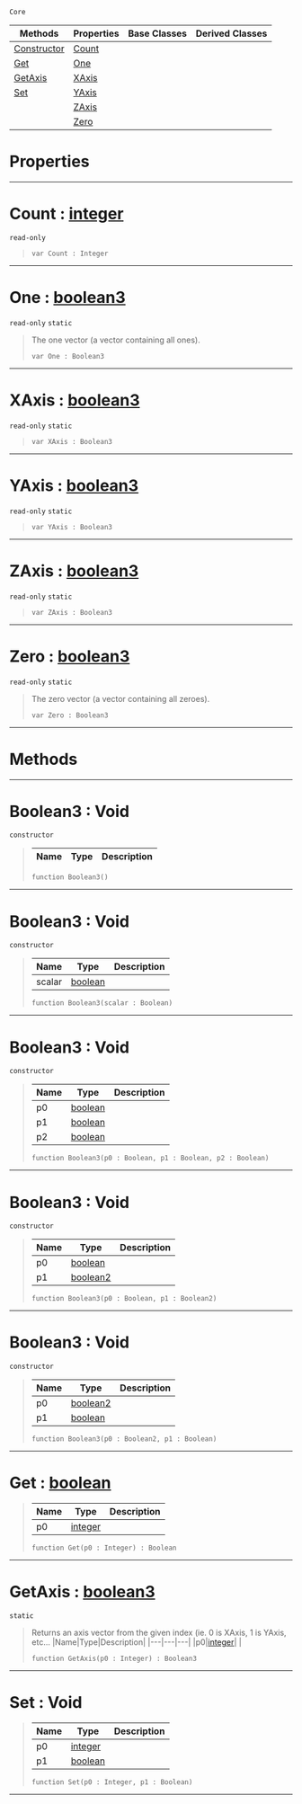  `Core`

|Methods|Properties|Base Classes|Derived Classes|
|---|---|---|---|
|[Constructor](boolean3.md#boolean3-void)|[Count](boolean3.md#count-zilch-engine-docume)| | |
|[Get](boolean3.md#get-zilch-engine-document)|[One](boolean3.md#one-zilch-engine-document)| | |
|[GetAxis](boolean3.md#getaxis-zilch-engine-docu)|[XAxis](boolean3.md#xaxis-zilch-engine-docume)| | |
|[Set](boolean3.md#set-void)|[YAxis](boolean3.md#yaxis-zilch-engine-docume)| | |
| |[ZAxis](boolean3.md#zaxis-zilch-engine-docume)| | |
| |[Zero](boolean3.md#zilch-zilch-engine-documen)| | |


 #  Properties


---  
 #  Count : [integer](integer.md)

 `read-only`

> 
> ```TS:Nada
> var Count : Integer


---  
 #  One : [boolean3](boolean3.md)

 `read-only` `static`

> The one vector (a vector containing all ones).
> ```TS:Nada
> var One : Boolean3


---  
 #  XAxis : [boolean3](boolean3.md)

 `read-only` `static`

> 
> ```TS:Nada
> var XAxis : Boolean3


---  
 #  YAxis : [boolean3](boolean3.md)

 `read-only` `static`

> 
> ```TS:Nada
> var YAxis : Boolean3


---  
 #  ZAxis : [boolean3](boolean3.md)

 `read-only` `static`

> 
> ```TS:Nada
> var ZAxis : Boolean3


---  
 #  Zero : [boolean3](boolean3.md)

 `read-only` `static`

> The zero vector (a vector containing all zeroes).
> ```TS:Nada
> var Zero : Boolean3


---  
 #  Methods


---  
 #  Boolean3 : Void

 `constructor`

> 
> |Name|Type|Description|
> |---|---|---|
> ```TS:Nada
> function Boolean3()
> ``` 


---  
 #  Boolean3 : Void

 `constructor`

> 
> |Name|Type|Description|
> |---|---|---|
> |scalar|[boolean](boolean.md)| |
> ```TS:Nada
> function Boolean3(scalar : Boolean)
> ``` 


---  
 #  Boolean3 : Void

 `constructor`

> 
> |Name|Type|Description|
> |---|---|---|
> |p0|[boolean](boolean.md)| |
> |p1|[boolean](boolean.md)| |
> |p2|[boolean](boolean.md)| |
> ```TS:Nada
> function Boolean3(p0 : Boolean, p1 : Boolean, p2 : Boolean)
> ``` 


---  
 #  Boolean3 : Void

 `constructor`

> 
> |Name|Type|Description|
> |---|---|---|
> |p0|[boolean](boolean.md)| |
> |p1|[boolean2](boolean2.md)| |
> ```TS:Nada
> function Boolean3(p0 : Boolean, p1 : Boolean2)
> ``` 


---  
 #  Boolean3 : Void

 `constructor`

> 
> |Name|Type|Description|
> |---|---|---|
> |p0|[boolean2](boolean2.md)| |
> |p1|[boolean](boolean.md)| |
> ```TS:Nada
> function Boolean3(p0 : Boolean2, p1 : Boolean)
> ``` 


---  
 #  Get : [boolean](boolean.md)

> 
> |Name|Type|Description|
> |---|---|---|
> |p0|[integer](integer.md)| |
> ```TS:Nada
> function Get(p0 : Integer) : Boolean
> ``` 


---  
 #  GetAxis : [boolean3](boolean3.md)

 `static`

> Returns an axis vector from the given index (ie. 0 is XAxis, 1 is YAxis, etc...
> |Name|Type|Description|
> |---|---|---|
> |p0|[integer](integer.md)| |
> ```TS:Nada
> function GetAxis(p0 : Integer) : Boolean3
> ``` 


---  
 #  Set : Void

> 
> |Name|Type|Description|
> |---|---|---|
> |p0|[integer](integer.md)| |
> |p1|[boolean](boolean.md)| |
> ```TS:Nada
> function Set(p0 : Integer, p1 : Boolean)
> ``` 


---  
 

 